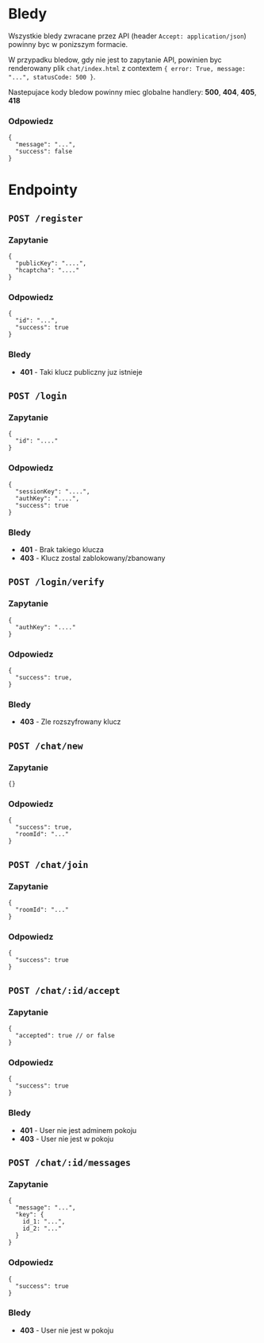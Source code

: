 # Bledy
Wszystkie bledy zwracane przez API (header `Accept: application/json`) powinny byc w ponizszym formacie.

W przypadku bledow, gdy nie jest to zapytanie API, powinien byc renderowany plik `chat/index.html` z contextem `{ error: True, message: "...", statusCode: 500 }`.

Nastepujace kody bledow powinny miec globalne handlery: **500**, **404**, **405**, **418**
### Odpowiedz
```json5
{
  "message": "...",
  "success": false
}
```

# Endpointy

## `POST /register`
### Zapytanie
```json5
{
  "publicKey": "....",
  "hcaptcha": "...."
}
```

### Odpowiedz
```json5
{
  "id": "...",
  "success": true
}
```

### Bledy
- **401** - Taki klucz publiczny juz istnieje


## `POST /login`
### Zapytanie
```json5
{
  "id": "...."
}
```

### Odpowiedz
```json5
{
  "sessionKey": "....",
  "authKey": "....",
  "success": true
}
```

### Bledy
- **401** - Brak takiego klucza
- **403** - Klucz zostal zablokowany/zbanowany

## `POST /login/verify`
### Zapytanie
```json5
{
  "authKey": "...."
}
```

### Odpowiedz
```json5
{
  "success": true,
}
```

### Bledy
- **403** - Zle rozszyfrowany klucz

## `POST /chat/new`
### Zapytanie
```json5
{}
```

### Odpowiedz
```json5
{
  "success": true,
  "roomId": "..."
}
```

## `POST /chat/join`
### Zapytanie
```json5
{
  "roomId": "..."
}
```

### Odpowiedz
```json5
{
  "success": true
}
```

## `POST /chat/:id/accept`
### Zapytanie
```json5
{
  "accepted": true // or false
}
```

### Odpowiedz
```json5
{
  "success": true
}
```

### Bledy
- **401** - User nie jest adminem pokoju
- **403** - User nie jest w pokoju

## `POST /chat/:id/messages`
### Zapytanie
```json5
{
  "message": "...",
  "key": {
    id_1: "...",
    id_2: "..."
  }
}
```

### Odpowiedz
```json5
{
  "success": true
}
```

### Bledy
- **403** - User nie jest w pokoju
